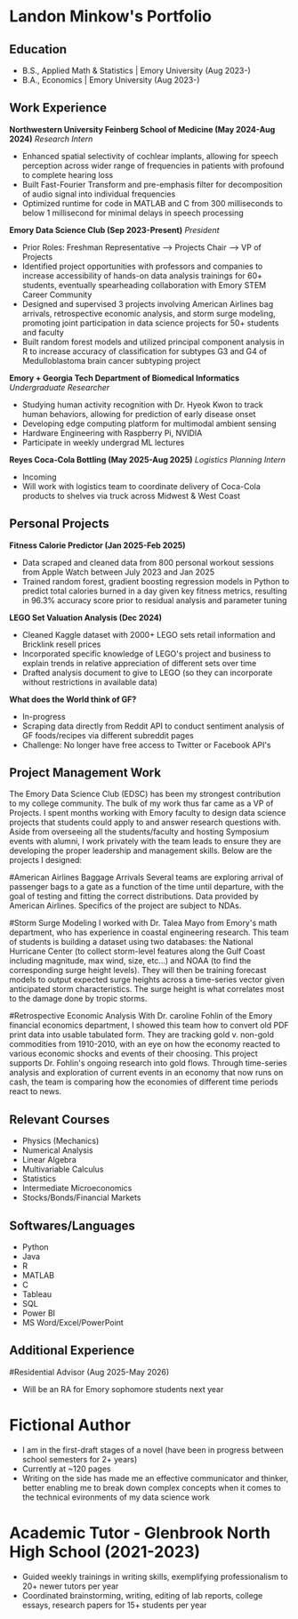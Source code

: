 # Landon Minkow's Portfolio

## Education
- B.S., Applied Math & Statistics | Emory University (Aug 2023-)
- B.A., Economics | Emory University (Aug 2023-)

## Work Experience
**Northwestern University Feinberg School of Medicine (May 2024-Aug 2024)**
*Research Intern*
- Enhanced spatial selectivity of cochlear implants, allowing for speech perception across wider range of frequencies in patients with profound to complete hearing loss
- Built Fast-Fourier Transform and pre-emphasis filter for decomposition of audio signal into individual frequencies
- Optimized runtime for code in MATLAB and C from 300 milliseconds to below 1 millisecond for minimal delays in speech processing

**Emory Data Science Club (Sep 2023-Present)**
*President*
- Prior Roles: Freshman Representative --> Projects Chair --> VP of Projects
- Identified project opportunities with professors and companies to increase accessibility of hands-on data analysis trainings for 60+ students, eventually spearheading collaboration with Emory STEM Career Community
- Designed and supervised 3 projects involving American Airlines bag arrivals, retrospective economic analysis, and storm surge modeling, promoting joint participation in data science projects for 50+ students and faculty
- Built random forest models and utilized principal component analysis in R to increase accuracy of classification for subtypes G3 and G4 of Medulloblastoma brain cancer subtyping project

**Emory + Georgia Tech Department of Biomedical Informatics**
*Undergraduate Researcher*
- Studying human activity recognition with Dr. Hyeok Kwon to track human behaviors, allowing for prediction of early disease onset
- Developing edge computing platform for multimodal ambient sensing
- Hardware Engineering with Raspberry Pi, NVIDIA
- Participate in weekly undergrad ML lectures

**Reyes Coca-Cola Bottling (May 2025-Aug 2025)**
*Logistics Planning Intern*
- Incoming
- Will work with logistics team to coordinate delivery of Coca-Cola products to shelves via truck across Midwest & West Coast

## Personal Projects

**Fitness Calorie Predictor (Jan 2025-Feb 2025)**
- Data scraped and cleaned data from 800 personal workout sessions from Apple Watch between July 2023 and Jan 2025
- Trained random forest, gradient boosting regression models in Python to predict total calories burned in a day given key fitness metrics, resulting in 96.3% accuracy score prior to residual analysis and parameter tuning

**LEGO Set Valuation Analysis (Dec 2024)**
- Cleaned Kaggle dataset with 2000+ LEGO sets retail information and Bricklink resell prices
- Incorporated specific knowledge of LEGO's project and business to explain trends in relative appreciation of different sets over time
- Drafted analysis document to give to LEGO (so they can incorporate without restrictions in available data)

**What does the World think of GF?**
- In-progress
- Scraping data directly from Reddit API to conduct sentiment analysis of GF foods/recipes via different subreddit pages
- Challenge: No longer have free access to Twitter or Facebook API's

## Project Management Work
The Emory Data Science Club (EDSC) has been my strongest contribution to my college community. The bulk of my work thus far came as a VP of Projects. I spent months working with Emory faculty to design data science projects that students could apply to and answer research questions with. Aside from overseeing all the students/faculty and hosting Symposium events with alumni, I work privately with the team leads to ensure they are developing the proper leadership and management skills. Below are the projects I designed:

#American Airlines Baggage Arrivals
Several teams are exploring arrival of passenger bags to a gate as a function of the time until departure, with the goal of testing and fitting the correct distributions. Data provided by American Airlines. Specifics of the project are subject to NDAs.

#Storm Surge Modeling
I worked with Dr. Talea Mayo from Emory's math department, who has experience in coastal engineering research. This team of students is building a dataset using two databases: the National Hurricane Center (to collect storm-level features along the Gulf Coast including magnitude, max wind, size, etc...) and NOAA (to find the corresponding surge height levels). They will then be training forecast models to output expected surge heights across a time-series vector given anticipated storm characteristics. The surge height is what correlates most to the damage done by tropic storms.

#Retrospective Economic Analysis
With Dr. caroline Fohlin of the Emory financial economics department, I showed this team how to convert old PDF print data into usable tabulated form. They are tracking gold v. non-gold commodities from 1910-2010, with an eye on how the economy reacted to various economic shocks and events of their choosing. This project supports Dr. Fohlin's ongoing research into gold flows. Through time-series analysis and exploration of current events in an economy that now runs on cash, the team is comparing how the economies of different time periods react to news.

## Relevant Courses
- Physics (Mechanics)
- Numerical Analysis
- Linear Algebra
- Multivariable Calculus
- Statistics
- Intermediate Microeconomics
- Stocks/Bonds/Financial Markets

## Softwares/Languages
- Python
- Java
- R
- MATLAB
- C
- Tableau
- SQL
- Power BI
- MS Word/Excel/PowerPoint

## Additional Experience
#Residential Advisor (Aug 2025-May 2026)
- Will be an RA for Emory sophomore students next year

# Fictional Author
- I am in the first-draft stages of a novel (have been in progress between school semesters for 2+ years)
- Currently at ~120 pages
- Writing on the side has made me an effective communicator and thinker, better enabling me to break down complex concepts when it comes to the technical evironments of my data science work

# Academic Tutor - Glenbrook North High School (2021-2023)
- Guided weekly trainings in writing skills, exemplifying professionalism to 20+ newer tutors per year
- Coordinated brainstorming, writing, editing of lab reports, college essays, research papers for 15+ students per year

